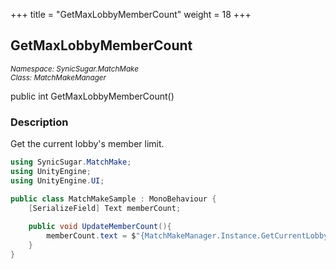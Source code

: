 +++
title = "GetMaxLobbyMemberCount"
weight = 18
+++
## GetMaxLobbyMemberCount
<small>*Namespace: SynicSugar.MatchMake* <br>
*Class: MatchMakeManager* </small>

public int GetMaxLobbyMemberCount()


### Description
Get the current lobby's member limit.


```cs
using SynicSugar.MatchMake;
using UnityEngine;
using UnityEngine.UI;

public class MatchMakeSample : MonoBehaviour {
    [SerializeField] Text memberCount;
    
    public void UpdateMemberCount(){
        memberCount.text = $"{MatchMakeManager.Instance.GetCurrentLobbyMemberCount()} / {MatchMakeManager.Instance.GetMaxLobbyMemberCount()}";
    }
}
```